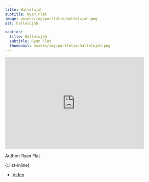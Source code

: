 ```yaml
---
title: Hallelujah
subtitle: Ryan Flat
image: assets/img/portfolio/hallelujah.png
alt: hallelujah

caption:
  title: Hallelujah
  subtitle: Ryan Flat
  thumbnail: assets/img/portfolio/hallelujah.png
---
```

<iframe width="90%" height="300" src="https://www.youtube.com/embed/vsxmVOLA3Rk" title="Hallelujah, Ryan Flat" frameborder="0" allow="accelerometer; autoplay; clipboard-write; encrypted-media; gyroscope; picture-in-picture" allowfullscreen></iframe>

Author: Ryan Flat

{:.list-inline}
- [Video](https://www.youtube.com/embed/vsxmVOLA3Rk)

